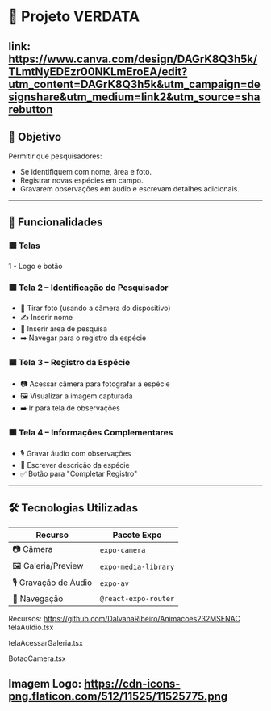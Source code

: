 # 🌿 Projeto VERDATA

link: https://www.canva.com/design/DAGrK8Q3h5k/TLmtNyEDEzr00NKLmEroEA/edit?utm_content=DAGrK8Q3h5k&utm_campaign=designshare&utm_medium=link2&utm_source=sharebutton
---

## 🎯 Objetivo

Permitir que pesquisadores:
- Se identifiquem com nome, área e foto.
- Registrar novas espécies em campo.
- Gravarem observações em áudio e escrevam detalhes adicionais.


---

## 📲 Funcionalidades

### 🟩 Telas
1 - Logo e botão

### 🟦 Tela 2 – Identificação do Pesquisador
- 📸 Tirar foto (usando a câmera do dispositivo)
- ✍️ Inserir nome
- 🧪 Inserir área de pesquisa
- ➡️ Navegar para o registro da espécie

### 🟦 Tela 3 – Registro da Espécie
- 📷 Acessar câmera para fotografar a espécie
- 🖼️ Visualizar a imagem capturada
- ➡️ Ir para tela de observações

### 🟧 Tela 4 – Informações Complementares
- 🎙️ Gravar áudio com observações
- 📝 Escrever descrição da espécie
- ✅ Botão para "Completar Registro"

---

## 🛠️ Tecnologias Utilizadas

| Recurso                | Pacote Expo                   |
|------------------------|-------------------------------|
| 📷 Câmera              | `expo-camera`                 |
| 🖼️ Galeria/Preview     | `expo-media-library`          |
| 🎙️ Gravação de Áudio   | `expo-av`                     |
| 🧭 Navegação           | `@react-expo-router`    |



Recursos: https://github.com/DalvanaRibeiro/Animacoes232MSENAC
telaAuldio.tsx

telaAcessarGaleria.tsx

BotaoCamera.tsx

Imagem Logo: https://cdn-icons-png.flaticon.com/512/11525/11525775.png
---

